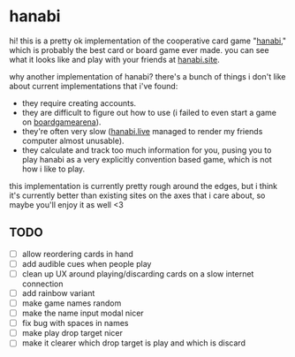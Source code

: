 # hanabi

hi! this is a pretty ok implementation of the cooperative card game "[hanabi](https://en.wikipedia.org/wiki/Hanabi_(card_game))," which is probably the best card or board game ever made. you can see what it looks like and play with your friends at [hanabi.site](https://hanabi.site).

why another implementation of hanabi? there's a bunch of things i don't like about current implementations that i've found:

* they require creating accounts.
* they are difficult to figure out how to use (i failed to even start a game on [boardgamearena](https://boardgamearena.com/)).
* they're often very slow ([hanabi.live](https://hanabi.live/) managed to render my friends computer almost unusable).
* they calculate and track too much information for you, pusing you to play hanabi as a very explicitly convention based game, which is not how i like to play.

this implementation is currently pretty rough around the edges, but i think it's currently better than existing sites on the axes that i care about, so maybe you'll enjoy it as well <3

## TODO

- [ ] allow reordering cards in hand
- [ ] add audible cues when people play
- [ ] clean up UX around playing/discarding cards on a slow internet connection
- [ ] add rainbow variant
- [ ] make game names random
- [ ] make the name input modal nicer
- [ ] fix bug with spaces in names
- [ ] make play drop target nicer
- [ ] make it clearer which drop target is play and which is discard
